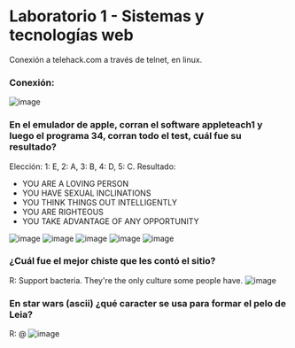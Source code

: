 # Laboratorio 1 - Sistemas y tecnologías web
Conexión a telehack.com a través de telnet, en linux.

### Conexión:
![image](https://user-images.githubusercontent.com/54110665/213586289-65fd6506-9e3d-4474-8ca8-6526760532bf.png)

### En el emulador de apple, corran el software appleteach1 y luego el programa 34, corran todo el test, cuál fue su resultado?
Elección: 1: E, 2: A, 3: B, 4: D, 5: C.
Resultado:
- YOU ARE A LOVING PERSON
- YOU HAVE SEXUAL INCLINATIONS
- YOU THINK THINGS OUT INTELLIGENTLY
- YOU ARE RIGHTEOUS
- YOU TAKE ADVANTAGE OF ANY OPPORTUNITY

![image](https://user-images.githubusercontent.com/54110665/213595129-afd9a3cd-e156-4b8a-9ae8-ace055ae6529.png)
![image](https://user-images.githubusercontent.com/54110665/213595158-fe4081f8-9c3b-4c20-8054-7df21cc37a73.png)
![image](https://user-images.githubusercontent.com/54110665/213595173-e0e53544-e6cf-42ad-aa43-433e297e7634.png)
![image](https://user-images.githubusercontent.com/54110665/213595199-1fdd31d7-df58-4a35-a73a-55ca147108b6.png)
![image](https://user-images.githubusercontent.com/54110665/213595218-74fffde5-6bbb-4fd0-9b2d-9fb4eecc006e.png)


### ¿Cuál fue el mejor chiste que les contó el sitio?
R: Support bacteria.  They're the only culture some people have.
![image](https://user-images.githubusercontent.com/54110665/213592239-d29007ec-ce7c-491e-b975-307cedb09569.png)

### En star wars (ascii) ¿qué caracter se usa para formar el pelo de Leia?
R: @
![image](https://user-images.githubusercontent.com/54110665/213590580-dc05df27-0b9a-446b-b789-984cadba6706.png)
